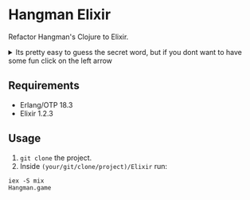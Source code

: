 # Hangman Elixir
Refactor Hangman's Clojure to Elixir.

<details>
<summary>Its pretty easy to guess the secret word, but if you dont want to have some fun click on the left arrow</summary>
The secret word for the clojure's hangman is `Elixir`
</details>


## Requirements
* Erlang/OTP 18.3
* Elixir 1.2.3

## Usage
1. `git clone` the project.
2. Inside `(your/git/clone/project)/Elixir` run:
```
iex -S mix
Hangman.game
```
